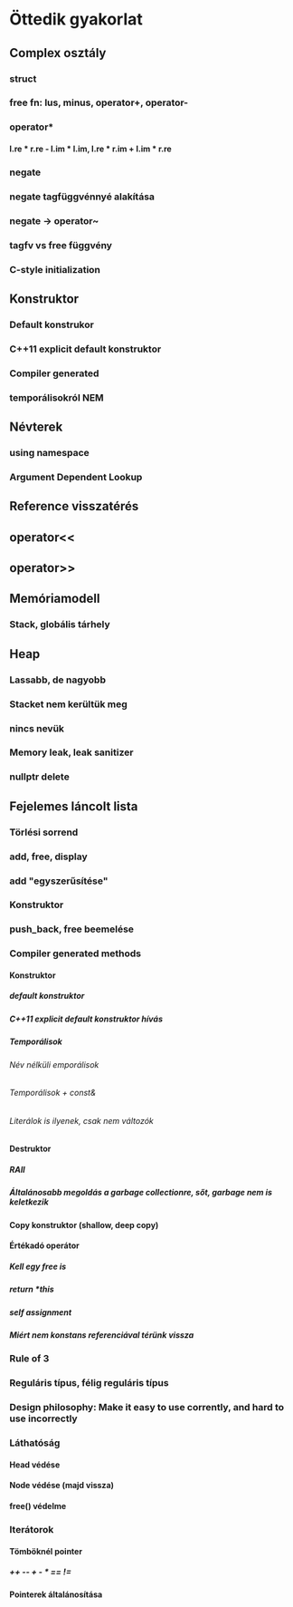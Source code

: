 # Öttedik gyakorlat

## Complex osztály
### struct
### free fn: lus, minus, operator+, operator-
### operator*
#### l.re * r.re - l.im * l.im, l.re * r.im + l.im * r.re
### negate
### negate tagfüggvénnyé alakítása
### negate -> operator~

### tagfv vs free függvény

### C-style initialization

## Konstruktor
### Default konstrukor
### C++11 explicit default konstruktor
### Compiler generated
### temporálisokról NEM

## Névterek
### using namespace
### Argument Dependent Lookup

## Reference visszatérés

## operator<<
## operator>>

## Memóriamodell
### Stack, globális tárhely

## Heap
### Lassabb, de nagyobb
### Stacket nem kerültük meg
### nincs nevük
### Memory leak, leak sanitizer
### nullptr delete

## Fejelemes láncolt lista
### Törlési sorrend
### add, free, display
### add "egyszerűsítése"
### Konstruktor

### push_back, free beemelése

### Compiler generated methods
#### Konstruktor
##### default konstruktor
##### C++11 explicit default konstruktor hívás

##### Temporálisok
###### Név nélküli emporálisok
###### Temporálisok + const&
###### Literálok is ilyenek, csak nem változók

#### Destruktor
##### RAII
##### Általánosabb megoldás a garbage collectionre, sőt, garbage nem is keletkezik

#### Copy konstruktor (shallow, deep copy)
#### Értékadó operátor
##### Kell egy free is
##### return *this
##### self assignment
##### Miért nem konstans referenciával térünk vissza

### Rule of 3
### Reguláris típus, félig reguláris típus

### Design philosophy: Make it easy to use corrently, and hard to use incorrectly

### Láthatóság
#### Head védése
#### Node védése (majd vissza)
#### free() védelme

### Iterátorok
#### Tömböknél pointer
##### ++ -- + - * == !=
#### Pointerek általánosítása

